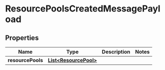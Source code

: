 
# ResourcePoolsCreatedMessagePayload

## Properties
Name | Type | Description | Notes
------------ | ------------- | ------------- | -------------
**resourcePools** | [**List&lt;ResourcePool&gt;**](ResourcePool.md) |  | 



